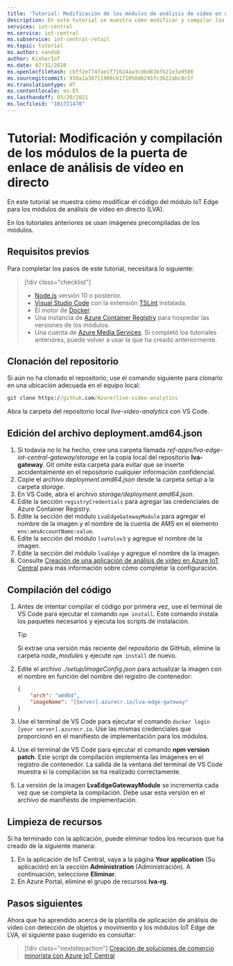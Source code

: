 ```yaml
---
title: 'Tutorial: Modificación de los módulos de análisis de vídeo en directo de Azure IoT Edge'
description: En este tutorial se muestra cómo modificar y compilar los módulos de la puerta de enlace de análisis de vídeo en directo que usa la plantilla de aplicación de análisis de vídeo con detección de objetos y movimiento.
services: iot-central
ms.service: iot-central
ms.subservice: iot-central-retail
ms.topic: tutorial
ms.author: nandab
author: KishorIoT
ms.date: 07/31/2020
ms.openlocfilehash: cbff2e774fae1f71624aa3cdbd83bfb21e3a9586
ms.sourcegitcommit: 910a1a38711966cb171050db245fc3b22abc8c5f
ms.translationtype: HT
ms.contentlocale: es-ES
ms.lasthandoff: 03/20/2021
ms.locfileid: "101721470"
---
```

# <a name="tutorial-modify-and-build-the-live-video-analytics-gateway-modules"></a>Tutorial: Modificación y compilación de los módulos de la puerta de enlace de análisis de vídeo en directo

En este tutorial se muestra cómo modificar el código del módulo IoT Edge para los módulos de análisis de vídeo en directo (LVA).

En los tutoriales anteriores se usan imágenes precompiladas de los módulos.

## <a name="prerequisites"></a>Requisitos previos

Para completar los pasos de este tutorial, necesitará lo siguiente:


> [!div class="checklist"]
> * [Node.js](https://nodejs.org/en/download/) versión 10 o posterior.
> * [Visual Studio Code](https://code.visualstudio.com/Download) con la extensión [TSLint](https://marketplace.visualstudio.com/items?itemName=ms-vscode.vscode-typescript-tslint-plugin) instalada.
> * El motor de [Docker](https://www.docker.com/products/docker-desktop).
> * Una instancia de [Azure Container Registry](../../container-registry/index.yml) para hospedar las versiones de los módulos.
> * Una cuenta de [Azure Media Services](../../media-services/index.yml). Si completó los tutoriales anteriores, puede volver a usar la que ha creado anteriormente.

## <a name="clone-the-repository"></a>Clonación del repositorio

Si aún no ha clonado el repositorio, use el comando siguiente para clonarlo en una ubicación adecuada en el equipo local:

```cmd
git clone https://github.com/Azure/live-video-analytics
```

Abra la carpeta del repositorio local *live-video-analytics* con VS Code.

## <a name="edit-the-deploymentamd64json-file"></a>Edición del archivo deployment.amd64.json

1. Si todavía no lo ha hecho, cree una carpeta llamada *ref-apps/lva-edge-iot-central-gateway/storage* en la copia local del repositorio **lva-gateway**. Git omite esta carpeta para evitar que se inserte accidentalmente en el repositorio cualquier información confidencial.
1. Copie el archivo *deployment.amd64.json* desde la carpeta *setup* a la carpeta *storage*.
1. En VS Code, abra el archivo *storage/deployment.amd64.json*.
1. Edite la sección `registryCredentials` para agregar las credenciales de Azure Container Registry.
1. Edite la sección del módulo `LvaEdgeGatewayModule` para agregar el nombre de la imagen y el nombre de la cuenta de AMS en el elemento `env:amsAccountName:value`.
1. Edite la sección del módulo `lvaYolov3` y agregue el nombre de la imagen.
1. Edite la sección del módulo `lvaEdge` y agregue el nombre de la imagen.
1. Consulte [Creación de una aplicación de análisis de vídeo en Azure IoT Central](tutorial-video-analytics-create-app-yolo-v3.md) para más información sobre cómo completar la configuración.

## <a name="build-the-code"></a>Compilación del código

1. Antes de intentar compilar el código por primera vez, use el terminal de VS Code para ejecutar el comando `npm install`. Este comando instala los paquetes necesarios y ejecuta los scripts de instalación.

    > [!TIP]
    > Si extrae una versión más reciente del repositorio de GitHub, elimine la carpeta *node_modules* y ejecute `npm install` de nuevo.

1. Edite el archivo *./setup/imageConfig.json* para actualizar la imagen con el nombre en función del nombre del registro de contenedor:

    ```json
    {
        "arch": "amd64",
        "imageName": "[Server].azurecr.io/lva-edge-gateway"
    }
    ```

1. Use el terminal de VS Code para ejecutar el comando `docker login [your server].azurecr.io`. Use las mismas credenciales que proporcionó en el manifiesto de implementación para los módulos.

1. Use el terminal de VS Code para ejecutar el comando **npm version patch**. Este script de compilación implementa las imágenes en el registro de contenedor. La salida de la ventana del terminal de VS Code muestra si la compilación se ha realizado correctamente.

1. La versión de la imagen **LvaEdgeGatewayModule** se incrementa cada vez que se completa la compilación. Debe usar esta versión en el archivo de manifiesto de implementación.

## <a name="clean-up-resources"></a>Limpieza de recursos

Si ha terminado con la aplicación, puede eliminar todos los recursos que ha creado de la siguiente manera:

1. En la aplicación de IoT Central, vaya a la página **Your application** (Su aplicación) en la sección **Administration** (Administración). A continuación, seleccione **Eliminar**.
1. En Azure Portal, elimine el grupo de recursos **lva-rg**.

## <a name="next-steps"></a>Pasos siguientes

Ahora que ha aprendido acerca de la plantilla de aplicación de análisis de vídeo con detección de objetos y movimiento y los módulos IoT Edge de LVA, el siguiente paso sugerido es consultar:

> [!div class="nextstepaction"]
> [Creación de soluciones de comercio minorista con Azure IoT Central](overview-iot-central-retail.md)